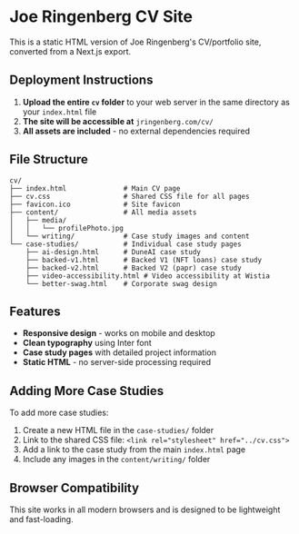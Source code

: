 # Joe Ringenberg CV Site

This is a static HTML version of Joe Ringenberg's CV/portfolio site, converted from a Next.js export.

## Deployment Instructions

1. **Upload the entire `cv` folder** to your web server in the same directory as your `index.html` file
2. **The site will be accessible at** `jringenberg.com/cv/`
3. **All assets are included** - no external dependencies required

## File Structure

```
cv/
├── index.html              # Main CV page
├── cv.css                  # Shared CSS file for all pages
├── favicon.ico             # Site favicon
├── content/                # All media assets
│   ├── media/
│   │   └── profilePhoto.jpg
│   └── writing/            # Case study images and content
└── case-studies/           # Individual case study pages
    ├── ai-design.html      # DuneAI case study
    ├── backed-v1.html      # Backed V1 (NFT loans) case study
    ├── backed-v2.html      # Backed V2 (papr) case study
    ├── video-accessibility.html # Video accessibility at Wistia
    └── better-swag.html    # Corporate swag design
```

## Features

- **Responsive design** - works on mobile and desktop
- **Clean typography** using Inter font
- **Case study pages** with detailed project information
- **Static HTML** - no server-side processing required

## Adding More Case Studies

To add more case studies:

1. Create a new HTML file in the `case-studies/` folder
2. Link to the shared CSS file: `<link rel="stylesheet" href="../cv.css">`
3. Add a link to the case study from the main `index.html` page
4. Include any images in the `content/writing/` folder

## Browser Compatibility

This site works in all modern browsers and is designed to be lightweight and fast-loading. 